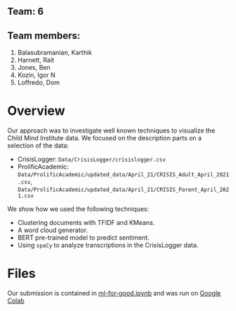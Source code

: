## Team: 6
## Team members: 

1.   Balasubramanian, Karthik
2.   Harnett, Rait
3.   Jones, Ben
4.   Kozin, Igor N
5.   Loffredo, Dom

# Overview

Our approach was to investigate well known techniques to visualize the Child Mind Institute data. We focused on the description parts on a selection of the data:

*   CrisisLogger: `Data/CrisisLogger/crisislogger.csv`
*   ProlificAcademic: `Data/ProlificAcademic/updated_data/April_21/CRISIS_Adult_April_2021.csv`, `Data/ProlificAcademic/updated_data/April_21/CRISIS_Parent_April_2021.csv`

We show how we used the following techniques:

*   Clustering documents with TFIDF and KMeans.
*   A word cloud generator.
*   BERT pre-trained model to predict sentiment.
*   Using ``spaCy`` to analyze transcriptions in the CrisisLogger data.

# Files
Our submission is contained in [ml-for-good.ipynb](https://github.com/raitharnett/ML-for-Good-Hackathon/blob/main/ml_for_good.ipynb) and was run on [Google Colab](https://colab.research.google.com/)
